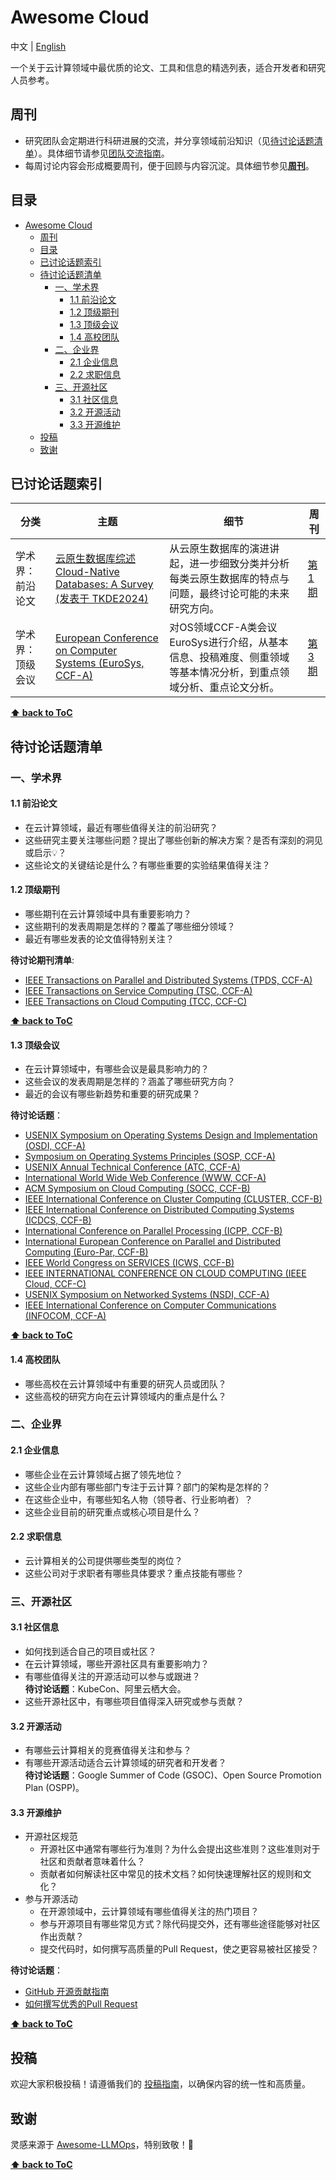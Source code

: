 # Awesome Cloud

中文 | [English](README_en.md)

一个关于云计算领域中最优质的论文、工具和信息的精选列表，适合开发者和研究人员参考。

## 周刊

* 研究团队会定期进行科研进展的交流，并分享领域前沿知识（见[待讨论话题清单](#待讨论话题清单)）。具体细节请参见[团队交流指南](communication.md)。
* 每周讨论内容会形成概要周刊，便于回顾与内容沉淀。具体细节参见[**周刊**](weekly.md)。

## 目录
- [Awesome Cloud](#awesome-cloud)
  - [周刊](#周刊)
  - [目录](#目录)
  - [已讨论话题索引](#已讨论话题索引)
  - [待讨论话题清单](#待讨论话题清单)
    - [一、学术界](#一学术界)
      - [1.1 前沿论文](#11-前沿论文)
      - [1.2 顶级期刊](#12-顶级期刊)
      - [1.3 顶级会议](#13-顶级会议)
      - [1.4 高校团队](#14-高校团队)
    - [二、企业界](#二企业界)
      - [2.1 企业信息](#21-企业信息)
      - [2.2 求职信息](#22-求职信息)
    - [三、开源社区](#三开源社区)
      - [3.1 社区信息](#31-社区信息)
      - [3.2 开源活动](#32-开源活动)
      - [3.3 开源维护](#33-开源维护)
  - [投稿](#投稿)
  - [致谢](#致谢)

## 已讨论话题索引

| 分类 | 主题 | 细节 | 周刊 |
| --- | --- | ---- | ------ |
| 学术界：前沿论文 | [云原生数据库综述 Cloud-Native Databases: A Survey (发表于 TKDE2024)](https://ieeexplore.ieee.org/document/10574374) | 从云原生数据库的演进讲起，进一步细致分类并分析每类云原生数据库的特点与问题，最终讨论可能的未来研究方向。 | [第1期](./docs/issue-1.md) |
| 学术界：顶级会议 | [European Conference on Computer Systems (EuroSys, CCF-A)](https://2025.eurosys.org/) | 对OS领域CCF-A类会议EuroSys进行介绍，从基本信息、投稿难度、侧重领域等基本情况分析，到重点领域分析、重点论文分析。 | [第3期](./docs/issue-3.md) |


**[⬆ back to ToC](#目录)**


## 待讨论话题清单

### 一、学术界

#### 1.1 前沿论文
* 在云计算领域，最近有哪些值得关注的前沿研究？
* 这些研究主要关注哪些问题？提出了哪些创新的解决方案？是否有深刻的洞见或启示💡？
* 这些论文的关键结论是什么？有哪些重要的实验结果值得关注？

#### 1.2 顶级期刊
* 哪些期刊在云计算领域中具有重要影响力？
* 这些期刊的发表周期是怎样的？覆盖了哪些细分领域？
* 最近有哪些发表的论文值得特别关注？

**待讨论期刊清单**:
- [IEEE Transactions on Parallel and Distributed Systems (TPDS, CCF-A)](https://www.computer.org/csdl/journal/td)
- [IEEE Transactions on Service Computing (TSC, CCF-A)](https://www.computer.org/csdl/journal/sc)
- [IEEE Transactions on Cloud Computing (TCC, CCF-C)](https://www.computer.org/csdl/journal/cc)

**[⬆ back to ToC](#目录)**

#### 1.3 顶级会议
* 在云计算领域中，有哪些会议是最具影响力的？
* 这些会议的发表周期是怎样的？涵盖了哪些研究方向？
* 最近的会议有哪些新趋势和重要的研究成果？

**待讨论话题**：
- [USENIX Symposium on Operating Systems Design and Implementation (OSDI, CCF-A)](https://www.usenix.org/conference/osdi25)
- [Symposium on Operating Systems Principles (SOSP, CCF-A)](https://sigops.org/s/conferences/sosp/2024/)
- [USENIX Annual Technical Conference (ATC, CCF-A)](https://www.usenix.org/conference/atc25)
- [International World Wide Web Conference (WWW, CCF-A)](https://www2025.thewebconf.org)
- [ACM Symposium on Cloud Computing (SOCC, CCF-B)](https://acmsocc.org/2024/)
- [IEEE International Conference on Cluster Computing (CLUSTER, CCF-B)](https://clustercomp.org/2025/)
- [IEEE International Conference on Distributed Computing Systems (ICDCS, CCF-B)](https://icdcs2025.icdcs.org)
- [International Conference on Parallel Processing (ICPP, CCF-B)](https://icpp2024.org)
- [International European Conference on Parallel and Distributed Computing (Euro-Par, CCF-B)](https://2025.euro-par.org)
- [IEEE World Congress on SERVICES (ICWS, CCF-B)](https://services.conferences.computer.org/2025/icws-2025/)
- [IEEE INTERNATIONAL CONFERENCE ON CLOUD COMPUTING (IEEE Cloud, CCF-C)](https://services.conferences.computer.org/2025/cloud/)
- [USENIX Symposium on Networked Systems (NSDI, CCF-A)](https://www.usenix.org/conference/nsdi25)
- [IEEE International Conference on Computer Communications (INFOCOM, CCF-A)](https://infocom2025.ieee-infocom.org)

**[⬆ back to ToC](#目录)**

#### 1.4 高校团队
* 哪些高校在云计算领域中有重要的研究人员或团队？
* 这些高校的研究方向在云计算领域内的重点是什么？

### 二、企业界

#### 2.1 企业信息
* 哪些企业在云计算领域占据了领先地位？
* 这些企业内部有哪些部门专注于云计算？部门的架构是怎样的？
* 在这些企业中，有哪些知名人物（领导者、行业影响者）？
* 这些企业目前的研究重点或核心项目是什么？

#### 2.2 求职信息
* 云计算相关的公司提供哪些类型的岗位？
* 这些公司对于求职者有哪些具体要求？重点技能有哪些？

### 三、开源社区

#### 3.1 社区信息
* 如何找到适合自己的项目或社区？
* 在云计算领域，哪些开源社区具有重要影响力？
* 有哪些值得关注的开源活动可以参与或跟进？  
  **待讨论话题**：KubeCon、阿里云栖大会。
* 这些开源社区中，有哪些项目值得深入研究或参与贡献？

#### 3.2 开源活动
* 有哪些云计算相关的竞赛值得关注和参与？
* 有哪些开源活动适合云计算领域的研究者和开发者？  
  **待讨论话题**：Google Summer of Code (GSOC)、Open Source Promotion Plan (OSPP)。

#### 3.3 开源维护

* 开源社区规范
  * 开源社区中通常有哪些行为准则？为什么会提出这些准则？这些准则对于社区和贡献者意味着什么？
  * 贡献者如何解读社区中常见的技术文档？如何快速理解社区的规则和文化？
*	参与开源活动
	 *	在开源领域中，云计算领域有哪些值得关注的热门项目？
	 *	参与开源项目有哪些常见方式？除代码提交外，还有哪些途径能够对社区作出贡献？
	 *	提交代码时，如何撰写高质量的Pull Request，使之更容易被社区接受？

**待讨论话题**：
- [GitHub 开源贡献指南](https://docs.github.com/cn/get-started/quickstart/contributing-to-projects)
- [如何撰写优秀的Pull Request](https://github.com/kubernetes/community/blob/master/contributors/guide/pull-requests.md)

**[⬆ back to ToC](#目录)**

## 投稿

欢迎大家积极投稿！请遵循我们的 [投稿指南](contributing.md)，以确保内容的统一性和高质量。

## 致谢

灵感来源于 [Awesome-LLMOps](https://github.com/tensorchord/Awesome-LLMOps)，特别致敬！🫡


**[⬆ back to ToC](#目录)**